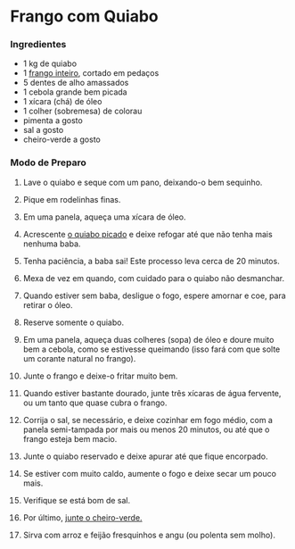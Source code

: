 # Frango com Quiabo



### Ingredientes

- 1 kg de quiabo
- 1 [frango inteiro](https://blog.tudogostoso.com.br/cardapios/como-assar-um-frango-inteiro-no-forno/), cortado em pedaços
- 5 dentes de alho amassados
- 1 cebola grande bem picada
- 1 xícara (chá) de óleo
- 1 colher (sobremesa) de colorau
- pimenta a gosto
- sal a gosto
- cheiro-verde a gosto

### Modo de Preparo

1. Lave o quiabo e seque com um pano, deixando-o bem sequinho.
2. Pique em rodelinhas finas.
3. Em uma panela, aqueça uma xícara de óleo.
4. Acrescente [o quiabo picado](https://blog.tudogostoso.com.br/cardapios/receitas-praticas-com-quiabo/) e deixe refogar até que não tenha mais nenhuma baba.
5. Tenha paciência, a baba sai! Este processo leva cerca de 20 minutos.
6. Mexa de vez em quando, com cuidado para o quiabo não desmanchar.
7. Quando estiver sem baba, desligue o fogo, espere amornar e coe, para retirar o óleo.
8. Reserve somente o quiabo.

1. Em uma panela, aqueça duas colheres (sopa) de óleo e doure muito bem a cebola, como se estivesse queimando (isso fará com que solte um corante natural no frango).
2. Junte o frango e deixe-o fritar muito bem.
3. Quando estiver bastante dourado, junte três xícaras de água fervente, ou um tanto que quase cubra o frango.
4. Corrija o sal, se necessário, e deixe cozinhar em fogo médio, com a panela semi-tampada por mais ou menos 20 minutos, ou até que o frango esteja bem macio.
5. Junte o quiabo reservado e deixe apurar até que fique encorpado.
6. Se estiver com muito caldo, aumente o fogo e deixe secar um pouco mais.
7. Verifique se está bom de sal.
8. Por último, [junte o cheiro-verde.](https://blog.tudogostoso.com.br/cardapios/receitas-salgadas/receitas-com-cheiro-verde/)
9. Sirva com arroz e feijão fresquinhos e angu (ou polenta sem molho).